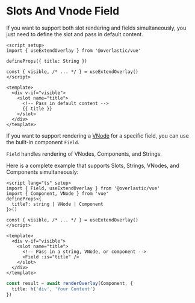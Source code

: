 # Slots And Vnode Field

If you want to support both slot rendering and fields simultaneously, you just need to define the slot and pass in default content.

```vue
<script setup>
import { useExtendOverlay } from '@overlastic/vue'

defineProps({ title: String })

const { visible, /* ... */ } = useExtendOverlay()
</script>

<template>
  <div v-if="visible">
    <slot name="title">
      <!-- Pass in default content -->
      {{ title }}
    </slot>
  </div>
</template>
```

If you want to support rendering a [VNode](https://v3.vuejs.org/guide/migration/vnode.html) for a specific field, you can use the built-in component `Field`.

`Field` handles rendering of VNodes, Components, and Strings.

Here is a complete example that supports Slots, Strings, VNodes, and Components simultaneously:

```vue
<script lang="ts" setup>
import { Field, useExtendOverlay } from '@overlastic/vue'
import { Component, VNode } from 'vue'
defineProps<{
  title?: string | VNode | Component
}>()

const { visible, /* ... */ } = useExtendOverlay()
</script>

<template>
  <div v-if="visible">
    <slot name="title">
      <!-- Pass in a string, VNode, or component -->
      <Field :is="title" />
    </slot>
  </div>
</template>
```

```ts
const result = await renderOverlay(Component, {
  title: h('div', 'Your Content')
})
```
